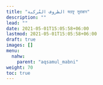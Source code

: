 ```yaml
---
title: "الظروف المُركبة জরফু মুরাক্কাব"
description: ""
lead: ""
date: 2021-05-01T15:05:58+06:00
lastmod: 2021-05-01T15:05:58+06:00
draft: true
images: []
menu: 
  nahw:
    parent: "aqsamul_mabni"
weight: 70
toc: true
---
```



